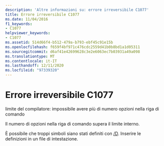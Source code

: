 ```yaml
---
description: 'Altre informazioni su: errore irreversibile C1077'
title: Errore irreversibile C1077
ms.date: 11/04/2016
f1_keywords:
- C1077
helpviewer_keywords:
- C1077
ms.assetid: 514d66f4-b512-479a-b793-ebf45c91e15b
ms.openlocfilehash: f659f4bf971c476cdc2559d41b0b8bd1a1d05311
ms.sourcegitcommit: d6af41e42699628c3e2e6063ec7b03931a49a098
ms.translationtype: MT
ms.contentlocale: it-IT
ms.lasthandoff: 12/11/2020
ms.locfileid: "97339320"
---
```

# <a name="fatal-error-c1077"></a>Errore irreversibile C1077

limite del compilatore: impossibile avere più di numero opzioni nella riga di comando

Il numero di opzioni nella riga di comando supera il limite interno.

È possibile che troppi simboli siano stati definiti con [/D](../../build/reference/d-preprocessor-definitions.md). Inserire le definizioni in un file di intestazione.
